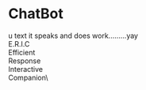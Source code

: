 # ChatBot
u text it speaks and does work.........yay\
E.R.I.C\
Efficient\
Response\
Interactive\
Companion\
